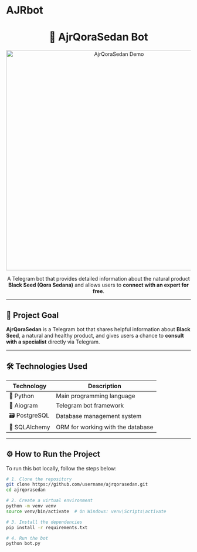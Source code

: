 # AJRbot
<h1 align="center">🌿 AjrQoraSedan Bot</h1>

<p align="center">
  <img src="https://i.ibb.co/gFRgcH1C/demo.png" alt="AjrQoraSedan Demo" width="600"/>
</p>

<p align="center">
  A Telegram bot that provides detailed information about the natural product <b>Black Seed (Qora Sedana)</b> and allows users to <b>connect with an expert for free</b>.
</p>

---

## 📌 Project Goal

**AjrQoraSedan** is a Telegram bot that shares helpful information about **Black Seed**, a natural and healthy product, and gives users a chance to **consult with a specialist** directly via Telegram.

---

## 🛠 Technologies Used

| Technology     | Description                            |
|----------------|----------------------------------------|
| 🐍 Python       | Main programming language              |
| 💬 Aiogram      | Telegram bot framework                 |
| 🗃 PostgreSQL    | Database management system             |
| 🧠 SQLAlchemy   | ORM for working with the database      |

---

## ⚙️ How to Run the Project

To run this bot locally, follow the steps below:

```bash
# 1. Clone the repository
git clone https://github.com/username/ajrqorasedan.git
cd ajrqorasedan

# 2. Create a virtual environment
python -m venv venv
source venv/bin/activate  # On Windows: venv\Scripts\activate

# 3. Install the dependencies
pip install -r requirements.txt

# 4. Run the bot
python bot.py
